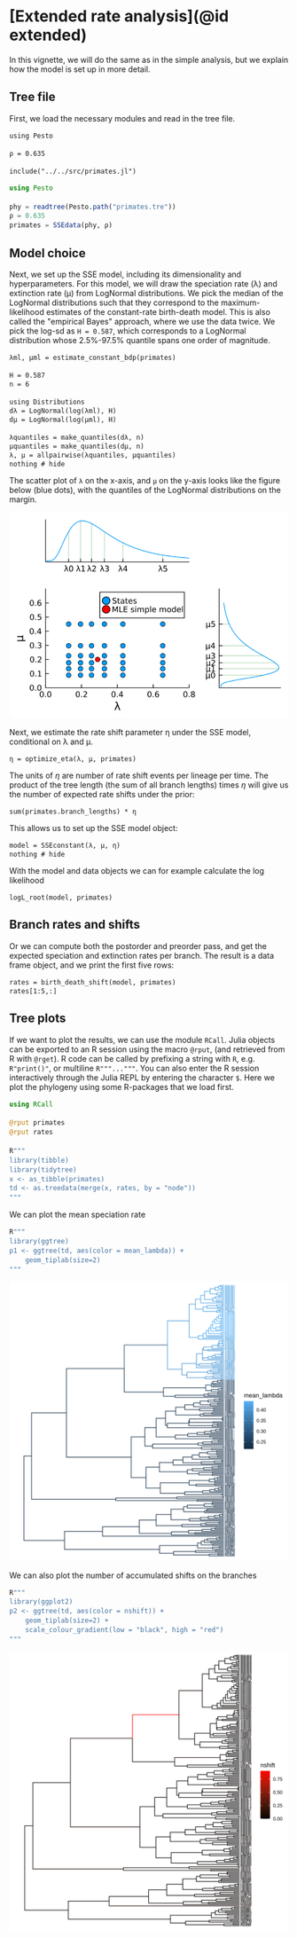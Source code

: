# [Extended rate analysis](@id extended)

In this vignette, we will do the same as in the simple analysis, but we explain how the model is set up in more detail.

## Tree file

First, we load the necessary modules and read in the tree file.

```@setup extended
using Pesto

ρ = 0.635

include("../../src/primates.jl")
```
```julia extended
using Pesto

phy = readtree(Pesto.path("primates.tre"))
ρ = 0.635
primates = SSEdata(phy, ρ)
```

## Model choice

Next, we set up the SSE model, including its dimensionality and hyperparameters. For this model, we will draw the speciation rate (λ) and extinction rate (µ) from LogNormal distributions. We pick the median of the LogNormal distributions such that they correspond to the maximum-likelihood estimates of the constant-rate birth-death model. This is also called the "empirical Bayes" approach, where we use the data twice. We pick the log-sd as `H = 0.587`, which corresponds to a LogNormal distribution whose 2.5%-97.5% quantile spans one order of magnitude. 

```@example extended
λml, μml = estimate_constant_bdp(primates)

H = 0.587
n = 6

using Distributions
dλ = LogNormal(log(λml), H)
dμ = LogNormal(log(µml), H)

λquantiles = make_quantiles(dλ, n)
µquantiles = make_quantiles(dμ, n)
λ, μ = allpairwise(λquantiles, µquantiles)
nothing # hide
```
The scatter plot of `λ` on the x-axis, and `µ` on the y-axis looks like the figure below (blue dots), with the quantiles of the LogNormal distributions on the margin.

![primatestree](../assets/quantiles.svg)

Next, we estimate the rate shift parameter η under the SSE model, conditional on λ and µ.
```@example extended
η = optimize_eta(λ, µ, primates)
```

The units of $\eta$ are number of rate shift events per lineage per time. The product of the tree length (the sum of all branch lengths) times $\eta$ will give us the number of expected rate shifts under the prior:
```@example extended
sum(primates.branch_lengths) * η
```

This allows us to set up the SSE model object:
```@example extended
model = SSEconstant(λ, μ, η)
nothing # hide
```

With the model and data objects we can for example calculate the log likelihood
```@example extended
logL_root(model, primates)
```

## Branch rates and shifts
Or we can compute both the postorder and preorder pass, and get the expected speciation and extinction rates per branch. The result is a data frame object, and we print the first five rows:
```@example extended
rates = birth_death_shift(model, primates)
rates[1:5,:]
```

## Tree plots
If we want to plot the results, we can use the module `RCall`. Julia objects can be exported to an R session using the macro `@rput`, (and retrieved from R with `@rget`). R code can be called by prefixing a string with `R`, e.g. `R"print()"`, or multiline `R"""..."""`. You can also enter the R session interactively through the Julia REPL by entering the character `$`. Here we plot the phylogeny using some R-packages that we load first.

```julia
using RCall

@rput primates
@rput rates

R"""
library(tibble)
library(tidytree)
x <- as_tibble(primates)
td <- as.treedata(merge(x, rates, by = "node"))
"""
```

We can plot the mean speciation rate

```julia
R"""
library(ggtree)
p1 <- ggtree(td, aes(color = mean_lambda)) +  
    geom_tiplab(size=2)
"""
```
![primatestree](../assets/primates_lambda.svg)

We can also plot the number of accumulated shifts on the branches
```julia
R"""
library(ggplot2)
p2 <- ggtree(td, aes(color = nshift)) + 
    geom_tiplab(size=2) +
    scale_colour_gradient(low = "black", high = "red")
"""
```
![primatestree](../assets/primates_nshift.svg)